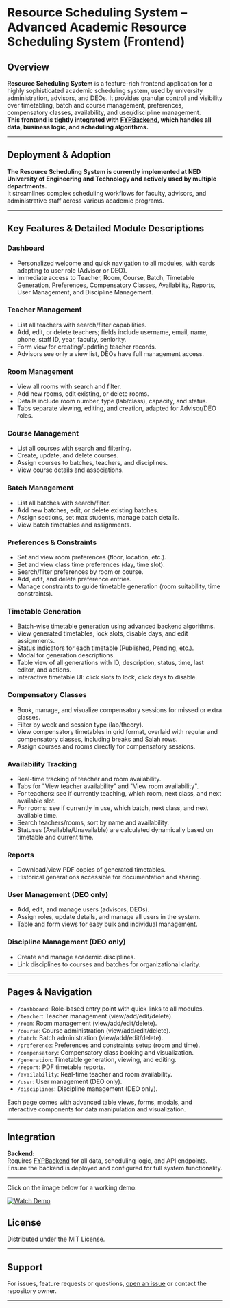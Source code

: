 # Resource Scheduling System – Advanced Academic Resource Scheduling System (Frontend)

## Overview

**Resource Scheduling System** is a feature-rich frontend application for a highly sophisticated academic scheduling system, used by university administration, advisors, and DEOs. It provides granular control and visibility over timetabling, batch and course management, preferences, compensatory classes, availability, and user/discipline management.  
**This frontend is tightly integrated with [FYPBackend](https://github.com/subhan-uf/fypbackend), which handles all data, business logic, and scheduling algorithms.**

---

## Deployment & Adoption

**The Resource Scheduling System is currently implemented at NED University of Engineering and Technology and actively used by multiple departments.**  
It streamlines complex scheduling workflows for faculty, advisors, and administrative staff across various academic programs.

---
## Key Features & Detailed Module Descriptions

### Dashboard
- Personalized welcome and quick navigation to all modules, with cards adapting to user role (Advisor or DEO).
- Immediate access to Teacher, Room, Course, Batch, Timetable Generation, Preferences, Compensatory Classes, Availability, Reports, User Management, and Discipline Management.

### Teacher Management
- List all teachers with search/filter capabilities.
- Add, edit, or delete teachers; fields include username, email, name, phone, staff ID, year, faculty, seniority.
- Form view for creating/updating teacher records.
- Advisors see only a view list, DEOs have full management access.

### Room Management
- View all rooms with search and filter.
- Add new rooms, edit existing, or delete rooms.
- Details include room number, type (lab/class), capacity, and status.
- Tabs separate viewing, editing, and creation, adapted for Advisor/DEO roles.

### Course Management
- List all courses with search and filtering.
- Create, update, and delete courses.
- Assign courses to batches, teachers, and disciplines.
- View course details and associations.

### Batch Management
- List all batches with search/filter.
- Add new batches, edit, or delete existing batches.
- Assign sections, set max students, manage batch details.
- View batch timetables and assignments.

### Preferences & Constraints
- Set and view room preferences (floor, location, etc.).
- Set and view class time preferences (day, time slot).
- Search/filter preferences by room or course.
- Add, edit, and delete preference entries.
- Manage constraints to guide timetable generation (room suitability, time constraints).

### Timetable Generation
- Batch-wise timetable generation using advanced backend algorithms.
- View generated timetables, lock slots, disable days, and edit assignments.
- Status indicators for each timetable (Published, Pending, etc.).
- Modal for generation descriptions.
- Table view of all generations with ID, description, status, time, last editor, and actions.
- Interactive timetable UI: click slots to lock, click days to disable.

### Compensatory Classes
- Book, manage, and visualize compensatory sessions for missed or extra classes.
- Filter by week and session type (lab/theory).
- View compensatory timetables in grid format, overlaid with regular and compensatory classes, including breaks and Salah rows.
- Assign courses and rooms directly for compensatory sessions.

### Availability Tracking
- Real-time tracking of teacher and room availability.
- Tabs for "View teacher availability" and "View room availability".
- For teachers: see if currently teaching, which room, next class, and next available slot.
- For rooms: see if currently in use, which batch, next class, and next available time.
- Search teachers/rooms, sort by name and availability.
- Statuses (Available/Unavailable) are calculated dynamically based on timetable and current time.

### Reports
- Download/view PDF copies of generated timetables.
- Historical generations accessible for documentation and sharing.

### User Management (DEO only)
- Add, edit, and manage users (advisors, DEOs).
- Assign roles, update details, and manage all users in the system.
- Table and form views for easy bulk and individual management.

### Discipline Management (DEO only)
- Create and manage academic disciplines.
- Link disciplines to courses and batches for organizational clarity.

---

## Pages & Navigation

- `/dashboard`: Role-based entry point with quick links to all modules.
- `/teacher`: Teacher management (view/add/edit/delete).
- `/room`: Room management (view/add/edit/delete).
- `/course`: Course administration (view/add/edit/delete).
- `/batch`: Batch administration (view/add/edit/delete).
- `/preference`: Preferences and constraints setup (room and time).
- `/compensatory`: Compensatory class booking and visualization.
- `/generation`: Timetable generation, viewing, and editing.
- `/report`: PDF timetable reports.
- `/availability`: Real-time teacher and room availability.
- `/user`: User management (DEO only).
- `/disciplines`: Discipline management (DEO only).

Each page comes with advanced table views, forms, modals, and interactive components for data manipulation and visualization.

---

## Integration

**Backend:**  
Requires [FYPBackend](https://github.com/subhan-uf/fypbackend) for all data, scheduling logic, and API endpoints.  
Ensure the backend is deployed and configured for full system functionality.

---

Click on the image below for a working demo:


[![Watch Demo](https://img.youtube.com/vi/2wzoR2I6JvY/hqdefault.jpg)](https://youtu.be/2wzoR2I6JvY)


## License

Distributed under the MIT License.

---

## Support

For issues, feature requests or questions, [open an issue](https://github.com/subhan-uf/fypfinal/issues) or contact the repository owner.

---
